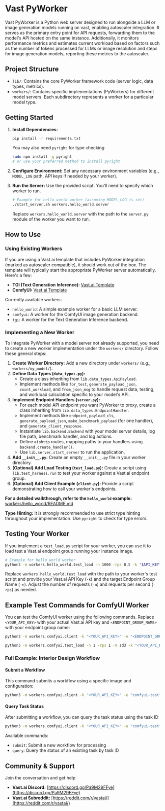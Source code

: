 # Vast PyWorker

Vast PyWorker is a Python web server designed to run alongside a LLM or image generation models running on vast,
enabling autoscaler integration.
It serves as the primary entry point for API requests, forwarding them to the model's API hosted on the
same instance. Additionally, it monitors performance metrics and estimates current workload based on factors
such as the number of tokens processed for LLMs or image resolution and steps for image generation models,
reporting these metrics to the autoscaler.

## Project Structure

*   `lib/`: Contains the core PyWorker framework code (server logic, data types, metrics).
*   `workers/`: Contains specific implementations (PyWorkers) for different model servers. Each subdirectory represents a worker for a particular model type.

## Getting Started

1.  **Install Dependencies:**
    ```bash
    pip install -r requirements.txt
    ```
    You may also need `pyright` for type checking:
    ```bash
    sudo npm install -g pyright
    # or use your preferred method to install pyright
    ```

2.  **Configure Environment:** Set any necessary environment variables (e.g., `MODEL_LOG` path, API keys if needed by your worker).

3.  **Run the Server:** Use the provided script. You'll need to specify which worker to run.
    ```bash
    # Example for hello_world worker (assuming MODEL_LOG is set)
    ./start_server.sh workers.hello_world.server
    ```
    Replace `workers.hello_world.server` with the path to the `server.py` module of the worker you want to run.

## How to Use

### Using Existing Workers

If you are using a Vast.ai template that includes PyWorker integration (marked as autoscaler compatible), it should work out of the box. The template will typically start the appropriate PyWorker server automatically. Here's a few:

*   **TGI (Text Generation Inference):** [Vast.ai Template](https://cloud.vast.ai?ref_id=140778&template_id=72d8dcb41ea3a58e06c741e2c725bc00)
*   **ComfyUI:** [Vast.ai Template](https://cloud.vast.ai?ref_id=140778&template_id=ad72c8bf7cf695c3c9ddf0eaf6da0447)

Currently available workers:
*   `hello_world`: A simple example worker for a basic LLM server.
*   `comfyui`: A worker for the ComfyUI image generation backend.
*   `tgi`: A worker for the Text Generation Inference backend.

### Implementing a New Worker

To integrate PyWorker with a model server not already supported, you need to create a new worker implementation under the `workers/` directory. Follow these general steps:

1.  **Create Worker Directory:** Add a new directory under `workers/` (e.g., `workers/my_model/`).
2.  **Define Data Types (`data_types.py`):**
    *   Create a class inheriting from `lib.data_types.ApiPayload`.
    *   Implement methods like `for_test`, `generate_payload_json`, `count_workload`, and `from_json_msg` to handle request data, testing, and workload calculation specific to your model's API.
3.  **Implement Endpoint Handlers (`server.py`):**
    *   For each model API endpoint you want PyWorker to proxy, create a class inheriting from `lib.data_types.EndpointHandler`.
    *   Implement methods like `endpoint`, `payload_cls`, `generate_payload_json`, `make_benchmark_payload` (for one handler), and `generate_client_response`.
    *   Instantiate `lib.backend.Backend` with your model server details, log file path, benchmark handler, and log actions.
    *   Define `aiohttp` routes, mapping paths to your handlers using `backend.create_handler()`.
    *   Use `lib.server.start_server` to run the application.
4.  **Add `__init__.py`:** Create an empty `__init__.py` file in your worker directory.
5.  **(Optional) Add Load Testing (`test_load.py`):** Create a script using `lib.test_harness.run` to test your worker against a Vast.ai endpoint group.
6.  **(Optional) Add Client Example (`client.py`):** Provide a script demonstrating how to call your worker's endpoints.

**For a detailed walkthrough, refer to the `hello_world` example:** [workers/hello_world/README.md](workers/hello_world/README.md)


**Type Hinting:** It is strongly recommended to use strict type hinting throughout your implementation. Use `pyright` to check for type errors.

## Testing Your Worker

If you implement a `test_load.py` script for your worker, you can use it to load test a Vast.ai endpoint group running your instance image.

```bash
# Example for hello_world worker
python3 -m workers.hello_world.test_load -n 1000 -rps 0.5 -k "$API_KEY" -e "$ENDPOINT_GROUP_NAME"
```

Replace `workers.hello_world.test_load` with the path to your worker's test script and provide your Vast.ai API Key (`-k`) and the target Endpoint Group Name (`-e`). Adjust the number of requests (`-n`) and requests per second (`-rps`) as needed.

## Example Test Commands for ComfyUI Worker


You can test the ComfyUI worker using the following commands. Replace `<YOUR_API_KEY>` with your actual Vast.ai API key and `<ENDPOINT_GROUP_NAME>` with your endpoint group name:

```bash
python3 -m workers.comfyui.client -k "<YOUR_API_KEY>" -e "<ENDPOINT_GROUP_NAME>"

python3 -m workers.comfyui.test_load -n 1 -rps 1 -m sd3 -k "<YOUR_API_KEY>" -e "<ENDPOINT_GROUP_NAME>"
```

### Full Example: Interior Design Workflow

#### Submit a Workflow

This command submits a workflow using a specific image and configuration:

```bash
python3 -m workers.comfyui.client -k "<YOUR_API_KEY>" -e "comfyui-test" submit --workflow "workers/comfyui/misc/interior_design_v0.03_linux.json" --user_img "tests/room1.jpeg" --style style_eu1 --room living_room --prefix PREFIX
```

#### Query Task Status

After submitting a workflow, you can query the task status using the task ID:

```bash
python3 -m workers.comfyui.client -k "<YOUR_API_KEY>" -e "comfyui-test" query --task_id <id>
```

Available commands:
- `submit`: Submit a new workflow for processing
- `query`: Query the status of an existing task by task ID

## Community & Support

Join the conversation and get help:

*   **Vast.ai Discord:** [https://discord.gg/Pa9M29FFye](https://discord.gg/Pa9M29FFye)
*   **Vast.ai Subreddit:** [https://reddit.com/r/vastai/](https://reddit.com/r/vastai/)
